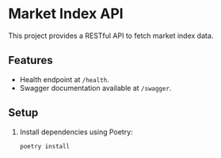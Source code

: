 # Market Index API

This project provides a RESTful API to fetch market index data.

## Features

- Health endpoint at `/health`.
- Swagger documentation available at `/swagger`.

## Setup

1. Install dependencies using Poetry:
   ```bash
   poetry install
